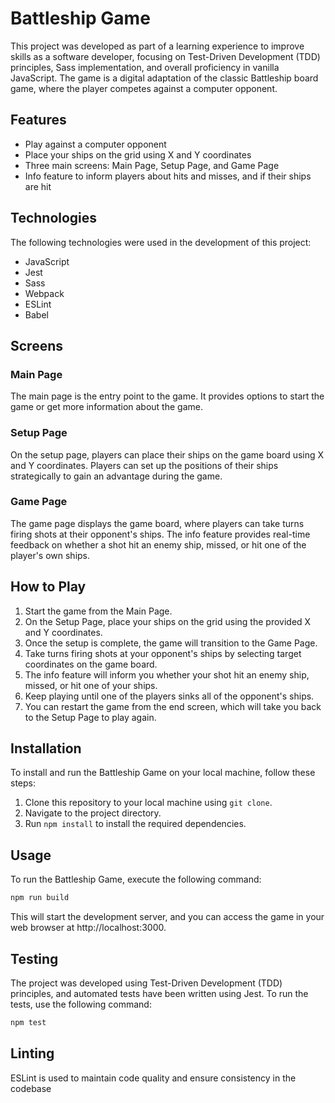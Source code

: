 # Battleship Game

This project was developed as part of a learning experience to improve skills as a software developer, focusing on Test-Driven Development (TDD) principles, Sass implementation, and overall proficiency in vanilla JavaScript. The game is a digital adaptation of the classic Battleship board game, where the player competes against a computer opponent.

## Features

- Play against a computer opponent
- Place your ships on the grid using X and Y coordinates
- Three main screens: Main Page, Setup Page, and Game Page
- Info feature to inform players about hits and misses, and if their ships are hit

## Technologies

The following technologies were used in the development of this project:

- JavaScript
- Jest
- Sass
- Webpack
- ESLint
- Babel

## Screens

### Main Page

The main page is the entry point to the game. It provides options to start the game or get more information about the game.

### Setup Page

On the setup page, players can place their ships on the game board using X and Y coordinates. Players can set up the positions of their ships strategically to gain an advantage during the game.

### Game Page

The game page displays the game board, where players can take turns firing shots at their opponent's ships. The info feature provides real-time feedback on whether a shot hit an enemy ship, missed, or hit one of the player's own ships.

## How to Play

1. Start the game from the Main Page.
2. On the Setup Page, place your ships on the grid using the provided X and Y coordinates.
3. Once the setup is complete, the game will transition to the Game Page.
4. Take turns firing shots at your opponent's ships by selecting target coordinates on the game board.
5. The info feature will inform you whether your shot hit an enemy ship, missed, or hit one of your ships.
6. Keep playing until one of the players sinks all of the opponent's ships.
7. You can restart the game from the end screen, which will take you back to the Setup Page to play again.

## Installation

To install and run the Battleship Game on your local machine, follow these steps:

1. Clone this repository to your local machine using `git clone`.
2. Navigate to the project directory.
3. Run `npm install` to install the required dependencies.

## Usage

To run the Battleship Game, execute the following command:

```bash
npm run build
```

This will start the development server, and you can access the game in your web browser at http://localhost:3000.

## Testing

The project was developed using Test-Driven Development (TDD) principles, and automated tests have been written using Jest. To run the tests, use the following command:

```bash
npm test
```

## Linting

ESLint is used to maintain code quality and ensure consistency in the codebase
